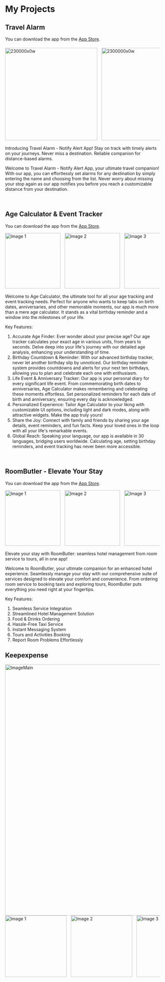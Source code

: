 # My Projects

<!---this is my first project with swiftUI Travel Alarm-->

## Travel Alarm

You can download the app from the [App Store](https://apps.apple.com/app/travel-alarm/id6483305388).

<div style="overflow-x: scroll; white-space: nowrap; margin-top: 20px;">
  <img src="https://github.com/user-attachments/assets/72258ae9-62bf-469e-98e0-1b061d668902" alt="230000x0w" style="display: inline-block; height: 300px; margin-right: 10px;">
  <img src="https://github.com/user-attachments/assets/05c51d46-92c9-49c4-a9fb-657cad3bf27a" alt="2300000x0w" style="display: inline-block; height: 300px; margin-right: 10px;">
  <img src="https://github.com/user-attachments/assets/381e9251-397f-43c6-a48c-bb7a7cfacbcf" alt="230000x0w (2)" style="display: inline-block; height: 300px; margin-right: 10px;">
  <img src="https://github.com/user-attachments/assets/a294b7da-381b-477d-9d87-a74bce1e2609" alt="230000x0w (1)" style="display: inline-block; height: 300px; margin-right: 10px;">
  <img src="https://github.com/user-attachments/assets/abc66d5a-063b-4060-8e20-368e0b195c57" alt="20000x0w" style="display: inline-block; height: 300px; margin-right: 10px;">
</div>

Introducing Travel Alarm - Notify Alert App! Stay on track with timely alerts on your journeys. Never miss a destination. Reliable companion for distance-based alarms.

Welcome to Travel Alarm - Notify Alert App, your ultimate travel companion! With our app, you can effortlessly set alarms for any destination by simply entering the name and choosing from the list. Never worry about missing your stop again as our app notifies you before you reach a customizable distance from your destination.

<br />
<!---Age Calculator & Event Tracker-->

## Age Calculator & Event Tracker

You can download the app from the [App Store](https://apps.apple.com/app/travel-alarm/id6444581024).
<div style="overflow-x: auto; white-space: nowrap;">
  <img src="https://github.com/user-attachments/assets/a0324f65-f7c9-493e-a548-92331e167515" alt="Image 1" style="display: inline-block; width: 180px; height: auto; margin-right: 10px;">
  <img src="https://github.com/user-attachments/assets/ba1ecea3-cbe8-4c70-950b-901611c8f4de" alt="Image 2" style="display: inline-block; width: 180px; height: auto; margin-right: 10px;">
  <img src="https://github.com/user-attachments/assets/80a6439d-979f-4a5e-a1f2-4111e5890db5" alt="Image 3" style="display: inline-block; width: 180px; height: auto; margin-right: 10px;">
  <img src="https://github.com/user-attachments/assets/65ecf454-6a50-4125-9372-6c471067fa4e" alt="Image 4" style="display: inline-block; width: 180px; height: auto; margin-right: 10px;">
  <img src="https://github.com/user-attachments/assets/e624acd9-e9e0-450e-be9a-a0274d4caf87" alt="Image 5" style="display: inline-block; width: 180px; height: auto; margin-right: 10px;">
  <img src="https://github.com/user-attachments/assets/b88eec6b-9448-4ec4-9376-20305f46231d" alt="Image 6" style="display: inline-block; width: 180px; height: auto; margin-right: 10px;">
  <img src="https://github.com/user-attachments/assets/f269b6d0-6b3a-44a2-8bb8-349974b0e3b8" alt="Image 7" style="display: inline-block; width: 180px; height: auto; margin-right: 10px;">
</div>


Welcome to Age Calculator, the ultimate tool for all your age tracking and event tracking needs. Perfect for anyone who wants to keep tabs on birth dates, anniversaries, and other memorable moments, our app is much more than a mere age calculator. It stands as a vital birthday reminder and a window into the milestones of your life.

Key Features:
1. Accurate Age Finder: Ever wonder about your precise age? Our age tracker calculates your exact age in various units, from years to seconds. Delve deep into your life's journey with our detailed age analysis, enhancing your understanding of time.
2. Birthday Countdown & Reminder: With our advanced birthday tracker, never let another birthday slip by unnoticed. Our birthday reminder system provides countdowns and alerts for your next ten birthdays, allowing you to plan and celebrate each one with enthusiasm.
3. Life Event & Anniversary Tracker: Our app is your personal diary for every significant life event. From commemorating birth dates to anniversaries, Age Calculator makes remembering and celebrating these moments effortless. Set personalized reminders for each date of birth and anniversary, ensuring every day is acknowledged.
4. Personalized Experience: Tailor Age Calculator to your liking with customizable UI options, including light and dark modes, along with attractive widgets. Make the app truly yours!
5. Share the Joy: Connect with family and friends by sharing your age details, event reminders, and fun facts. Keep your loved ones in the loop with all your life's remarkable events.
6. Global Reach: Speaking your language, our app is available in 30 languages, bridging users worldwide. Calculating age, setting birthday reminders, and event tracking has never been more accessible.
   

<br />
<!---Room Butler-->

## RoomButler - Elevate Your Stay

You can download the app from the [App Store](https://apps.apple.com/app/travel-alarm/id6504226100).
<div style="overflow-x: auto; white-space: nowrap;">
  <img src="https://github.com/user-attachments/assets/aa8e3945-6244-4473-b853-d8c36c1a48c7" alt="Image 1" style="display: inline-block; width: 180px; height: auto; margin-right: 10px;">
  <img src="https://github.com/user-attachments/assets/6199680b-2ecb-4560-a5c9-da04d8ee7784" alt="Image 2" style="display: inline-block; width: 180px; height: auto; margin-right: 10px;">
  <img src="https://github.com/user-attachments/assets/02cb3fac-2430-4912-b849-cbee8c643346" alt="Image 3" style="display: inline-block; width: 180px; height: auto; margin-right: 10px;">
  <img src="https://github.com/user-attachments/assets/d3ceea2e-3ff2-4746-953f-01c235cd5847" alt="Image 4" style="display: inline-block; width: 180px; height: auto; margin-right: 10px;">
  <img src="https://github.com/user-attachments/assets/388f02d9-3870-487c-9e57-56368403d5de" alt="Image 5" style="display: inline-block; width: 180px; height: auto; margin-right: 10px;">
  <img src="https://github.com/user-attachments/assets/b07c37fe-dc83-46d5-80a1-891bae344b3d" alt="Image 6" style="display: inline-block; width: 180px; height: auto; margin-right: 10px;">
  <img src="https://github.com/user-attachments/assets/a7e987ac-1380-41ab-ae0f-81f558a0a7e3" alt="Image 7" style="display: inline-block; width: 180px; height: auto; margin-right: 10px;">
  <img src="https://github.com/user-attachments/assets/db8323d6-d6f6-4ca8-ab27-0bd290712a7f" alt="Image 8" style="display: inline-block; width: 180px; height: auto; margin-right: 10px;">
  <img src="https://github.com/user-attachments/assets/5714e38a-8755-456f-be36-62bc5924d944" alt="Image 9" style="display: inline-block; width: 180px; height: auto; margin-right: 10px;">
  <img src="https://github.com/user-attachments/assets/94765a0d-ea0a-4811-b786-d14e43ca8f64" alt="Image 10" style="display: inline-block; width: 180px; height: auto; margin-right: 10px;">
</div>


Elevate your stay with RoomButler: seamless hotel management from room service to tours, all in one app!

Welcome to RoomButler, your ultimate companion for an enhanced hotel experience. Seamlessly manage your stay with our comprehensive suite of services designed to elevate your comfort and convenience. From ordering room service to booking taxis and exploring tours, RoomButler puts everything you need right at your fingertips.

Key Features:
1. Seamless Service Integration
2. Streamlined Hotel Management Solution
3. Food & Drinks Ordering
4. Hassle-Free Taxi Service
5. Instant Messaging System
6. Tours and Activities Booking
7. Report Room Problems Effortlessly

## Keepexpense

<img src="https://github.com/user-attachments/assets/47eb5179-931e-4395-a4ee-3d319937180a" alt="ImageMain" style="display: inline-block; width: 815px; height: auto; margin-right: 10px;">

<div style="overflow-x: auto; white-space: nowrap;">
  <img src="https://github.com/user-attachments/assets/2e14f162-1027-4f4e-bc95-e74efa5118a8" alt="Image 1" style="display: inline-block; width: 200px; height: auto; margin-right: 10px;">
  <img src="https://github.com/user-attachments/assets/3e55ba32-89b6-4b47-ae16-6e4ffec4a8f8" alt="Image 2" style="display: inline-block; width: 200px; height: auto; margin-right: 10px;">
  <img src="https://github.com/user-attachments/assets/85d4a6e0-8ee2-4be0-a2c5-ddd3d36677d0" alt="Image 3" style="display: inline-block; width: 200px; height: auto; margin-right: 10px;">
  <img src="https://github.com/user-attachments/assets/f1df2e12-4957-4ab5-b4d8-e1eb33530997" alt="Image 4" style="display: inline-block; width: 200px; height: auto; margin-right: 10px;">
  <img src="https://github.com/user-attachments/assets/2123ed67-e738-42c6-9e7a-a4f6f27860bd" alt="Image 5" style="display: inline-block; width: 200px; height: auto; margin-right: 10px;">
  <img src="https://github.com/user-attachments/assets/57cf7a83-a4be-4dfb-a2b8-dabadb17795b" alt="Image 6" style="display: inline-block; width: 200px; height: auto; margin-right: 10px;">
  <img src="https://github.com/user-attachments/assets/243ca30c-092b-4924-8d6e-0621bd41f442" alt="Image 7" style="display: inline-block; width: 200px; height: auto; margin-right: 10px;">
  <img src="https://github.com/user-attachments/assets/f577e094-e6d1-4456-9778-39203e760022" alt="Image 8" style="display: inline-block; width: 200px; height: auto; margin-right: 10px;">
</div>
